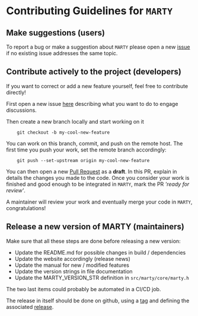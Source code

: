 # Contributing Guidelines for `MARTY`


## Make suggestions (users)

To report a bug or make a suggestion about `MARTY` please open a new [issue](https://github.com/docbrown1955/marty-public/issues) if no existing issue addresses the same topic.
## Contribute actively to the project (developers)

If you want to correct or add a new feature yourself, feel free to contribute directly!

First open a new issue [here](https://github.com/docbrown1955/marty-public/issues/new) describing what you want to do to engage discussions.

Then create a new branch locally and start working on it
```
    git checkout -b my-cool-new-feature
```
You can work on this branch, commit, and push on the remote host. The first time you push your work, set the remote branch accordingly:
```
    git push --set-upstream origin my-cool-new-feature
```

You can then open a new [Pull Request](https://github.com/docbrown1955/marty-public/pulls) as a **draft**. In this PR, explain in details the changes you made to the code. Once you consider your work is finished and good enough to be integrated in `MARTY`, mark the PR *'ready for review'*.

A maintainer will review your work and eventually merge your code in `MARTY`, congratulations!

## Release a new version of MARTY (maintainers)

Make sure that all these steps are done before releasing a new version:

- Update the README.md for possible changes in build / dependencies
- Update the website accordingly (release news)
- Update the manual for new / modified features
- Update the version strings in file documentation
- Update the MARTY_VERSION_STR definition in `src/marty/core/marty.h`

The two last items could probably be automated in a CI/CD job.

The release in itself should be done on github, using a [tag](https://github.com/docbrown1955/marty-public/tags)
and defining the associated [release](https://github.com/docbrown1955/marty-public/releases).
